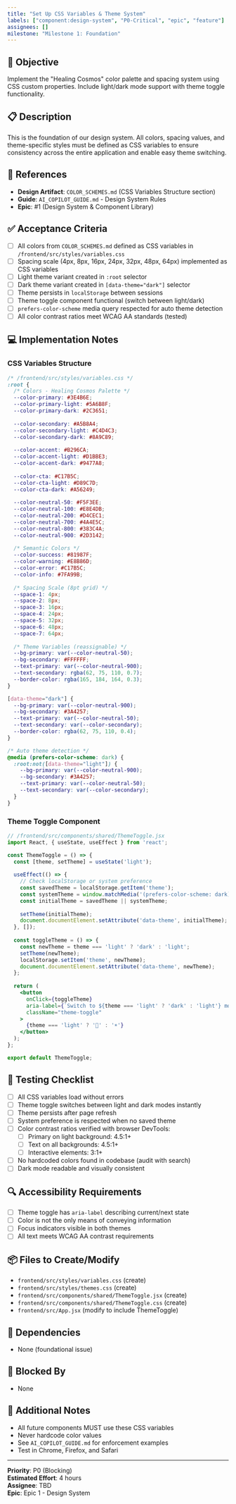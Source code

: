 ```yaml
---
title: "Set Up CSS Variables & Theme System"
labels: ["component:design-system", "P0-Critical", "epic", "feature"]
assignees: []
milestone: "Milestone 1: Foundation"
---
```


## 🎯 Objective

Implement the "Healing Cosmos" color palette and spacing system using CSS custom properties. Include light/dark mode support with theme toggle functionality.

## 📋 Description

This is the foundation of our design system. All colors, spacing values, and theme-specific styles must be defined as CSS variables to ensure consistency across the entire application and enable easy theme switching.

## 🔗 References

- **Design Artifact**: `COLOR_SCHEMES.md` (CSS Variables Structure section)
- **Guide**: `AI_COPILOT_GUIDE.md` - Design System Rules
- **Epic**: #1 (Design System & Component Library)

## ✅ Acceptance Criteria

- [ ] All colors from `COLOR_SCHEMES.md` defined as CSS variables in `/frontend/src/styles/variables.css`
- [ ] Spacing scale (4px, 8px, 16px, 24px, 32px, 48px, 64px) implemented as CSS variables
- [ ] Light theme variant created in `:root` selector
- [ ] Dark theme variant created in `[data-theme="dark"]` selector
- [ ] Theme persists in `localStorage` between sessions
- [ ] Theme toggle component functional (switch between light/dark)
- [ ] `prefers-color-scheme` media query respected for auto theme detection
- [ ] All color contrast ratios meet WCAG AA standards (tested)

## 💻 Implementation Notes

### CSS Variables Structure

```css
/* /frontend/src/styles/variables.css */
:root {
  /* Colors - Healing Cosmos Palette */
  --color-primary: #3E4B6E;
  --color-primary-light: #5A6B8F;
  --color-primary-dark: #2C3651;
  
  --color-secondary: #A5B8A4;
  --color-secondary-light: #C4D4C3;
  --color-secondary-dark: #8A9C89;
  
  --color-accent: #B296CA;
  --color-accent-light: #D1BBE3;
  --color-accent-dark: #9477A8;
  
  --color-cta: #C17B5C;
  --color-cta-light: #D89C7D;
  --color-cta-dark: #A56249;
  
  --color-neutral-50: #F5F3EE;
  --color-neutral-100: #E8E4DB;
  --color-neutral-200: #D4CEC1;
  --color-neutral-700: #4A4E5C;
  --color-neutral-800: #383C4A;
  --color-neutral-900: #2D3142;
  
  /* Semantic Colors */
  --color-success: #81987F;
  --color-warning: #E8B86D;
  --color-error: #C17B5C;
  --color-info: #7FA99B;
  
  /* Spacing Scale (8pt grid) */
  --space-1: 4px;
  --space-2: 8px;
  --space-3: 16px;
  --space-4: 24px;
  --space-5: 32px;
  --space-6: 48px;
  --space-7: 64px;
  
  /* Theme Variables (reassignable) */
  --bg-primary: var(--color-neutral-50);
  --bg-secondary: #FFFFFF;
  --text-primary: var(--color-neutral-900);
  --text-secondary: rgba(62, 75, 110, 0.7);
  --border-color: rgba(165, 184, 164, 0.3);
}

[data-theme="dark"] {
  --bg-primary: var(--color-neutral-900);
  --bg-secondary: #3A4257;
  --text-primary: var(--color-neutral-50);
  --text-secondary: var(--color-secondary);
  --border-color: rgba(62, 75, 110, 0.4);
}

/* Auto theme detection */
@media (prefers-color-scheme: dark) {
  :root:not([data-theme="light"]) {
    --bg-primary: var(--color-neutral-900);
    --bg-secondary: #3A4257;
    --text-primary: var(--color-neutral-50);
    --text-secondary: var(--color-secondary);
  }
}
```

### Theme Toggle Component

```jsx
// /frontend/src/components/shared/ThemeToggle.jsx
import React, { useState, useEffect } from 'react';

const ThemeToggle = () => {
  const [theme, setTheme] = useState('light');
  
  useEffect(() => {
    // Check localStorage or system preference
    const savedTheme = localStorage.getItem('theme');
    const systemTheme = window.matchMedia('(prefers-color-scheme: dark)').matches ? 'dark' : 'light';
    const initialTheme = savedTheme || systemTheme;
    
    setTheme(initialTheme);
    document.documentElement.setAttribute('data-theme', initialTheme);
  }, []);
  
  const toggleTheme = () => {
    const newTheme = theme === 'light' ? 'dark' : 'light';
    setTheme(newTheme);
    localStorage.setItem('theme', newTheme);
    document.documentElement.setAttribute('data-theme', newTheme);
  };
  
  return (
    <button
      onClick={toggleTheme}
      aria-label={`Switch to ${theme === 'light' ? 'dark' : 'light'} mode`}
      className="theme-toggle"
    >
      {theme === 'light' ? '🌙' : '☀️'}
    </button>
  );
};

export default ThemeToggle;
```

## 🧪 Testing Checklist

- [ ] All CSS variables load without errors
- [ ] Theme toggle switches between light and dark modes instantly
- [ ] Theme persists after page refresh
- [ ] System preference is respected when no saved theme
- [ ] Color contrast ratios verified with browser DevTools:
  - [ ] Primary on light background: 4.5:1+
  - [ ] Text on all backgrounds: 4.5:1+
  - [ ] Interactive elements: 3:1+
- [ ] No hardcoded colors found in codebase (audit with search)
- [ ] Dark mode readable and visually consistent

## 🔍 Accessibility Requirements

- [ ] Theme toggle has `aria-label` describing current/next state
- [ ] Color is not the only means of conveying information
- [ ] Focus indicators visible in both themes
- [ ] All text meets WCAG AA contrast requirements

## 📦 Files to Create/Modify

- `frontend/src/styles/variables.css` (create)
- `frontend/src/styles/themes.css` (create)
- `frontend/src/components/shared/ThemeToggle.jsx` (create)
- `frontend/src/components/shared/ThemeToggle.css` (create)
- `frontend/src/App.jsx` (modify to include ThemeToggle)

## 🔗 Dependencies

- None (foundational issue)

## 🚫 Blocked By

- None

## 📝 Additional Notes

- All future components MUST use these CSS variables
- Never hardcode color values
- See `AI_COPILOT_GUIDE.md` for enforcement examples
- Test in Chrome, Firefox, and Safari

---

**Priority**: P0 (Blocking)  
**Estimated Effort**: 4 hours  
**Assignee**: TBD  
**Epic**: Epic 1 - Design System
